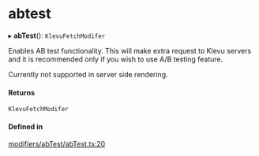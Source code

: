 # abtest
      
▸ **abTest**(): `KlevuFetchModifer`

Enables AB test functionality. This will make extra request to Klevu servers and it is recommended only if you wish to use A/B testing feature.

Currently not supported in server side rendering.

#### Returns

`KlevuFetchModifer`

#### Defined in

[modifiers/abTest/abTest.ts:20](https://github.com/klevultd/frontend-sdk/blob/492d3760/packages/klevu-core/src/modifiers/abTest/abTest.ts#L20)

